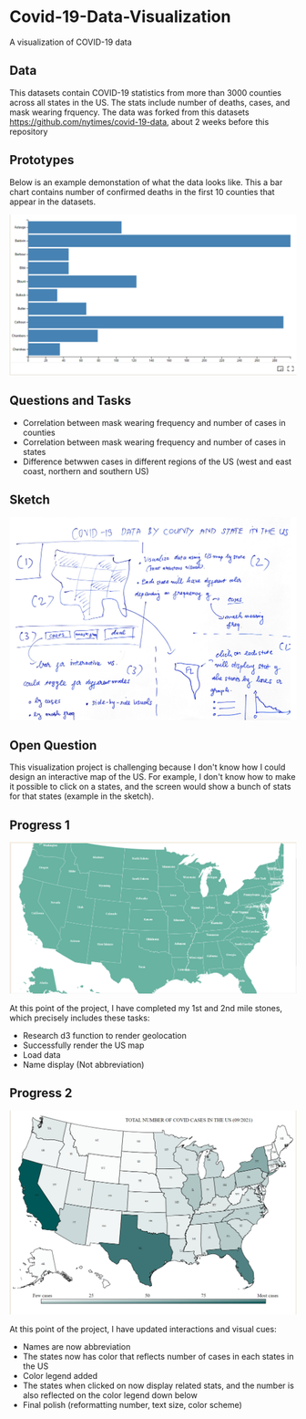 # Covid-19-Data-Visualization
A visualization of COVID-19 data

## Data
This datasets contain COVID-19 statistics from more than 3000 counties across all states in
the US. The stats include number of deaths, cases, and mask wearing frquency. The data was
forked from this datasets https://github.com/nytimes/covid-19-data, about 2 weeks before this
repository

## Prototypes

Below is an example demonstation of what the data looks like. This a bar chart contains number
of confirmed deaths in the first 10 counties that appear in the datasets.

[![image](https://github.com/MikePham05/Covid-19-Data-Visualization/blob/main/Covid-19%20data.PNG)](https://vizhub.com/MikePham05/f9d27fcd0cac4438a56b9c4be77fb29f)

## Questions and Tasks

- Correlation between mask wearing frequency and number of cases in counties
- Correlation between mask wearing frequency and number of cases in states
- Difference betwwen cases in different regions of the US (west and east coast, northern and southern US)

## Sketch
![image](https://github.com/MikePham05/Covid-19-Data-Visualization/blob/main/Covid-19%20data%20sketch-1.png)

## Open Question
This visualization project is challenging because I don't know how I could design an interactive map of the US.
For example, I don't know how to make it possible to click on a states, and the screen would show a bunch of
stats for that states (example in the sketch).

## Progress 1

![image](https://github.com/MikePham05/Covid-19-Data-Visualization/blob/main/progress%201.PNG)

At this point of the project, I have completed my 1st and 2nd mile stones, which precisely includes these tasks:
  - Research d3 function to render geolocation
  - Successfully render the US map
  - Load data 
  - Name display (Not abbreviation)

## Progress 2

![image](https://github.com/MikePham05/Covid-19-Data-Visualization/blob/main/progress%202.PNG)

At this point of the project, I have updated interactions and visual cues:
  - Names are now abbreviation
  - The states now has color that reflects number of cases in each states in the US
  - Color legend added
  - The states when clicked on now display related stats, and the number is also reflected on the color legend down below
  - Final polish (reformatting number, text size, color scheme)

  
